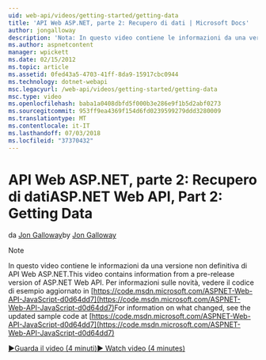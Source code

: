 ```yaml
---
uid: web-api/videos/getting-started/getting-data
title: 'API Web ASP.NET, parte 2: Recupero di dati | Microsoft Docs'
author: jongalloway
description: 'Nota: In questo video contiene le informazioni da una versione non definitiva di API Web ASP.NET'
ms.author: aspnetcontent
manager: wpickett
ms.date: 02/15/2012
ms.topic: article
ms.assetid: 0fed43a5-4703-41ff-8da9-15917cbc0944
ms.technology: dotnet-webapi
msc.legacyurl: /web-api/videos/getting-started/getting-data
msc.type: video
ms.openlocfilehash: baba1a0408dbfd5f000b3e286e9f1b5d2abf0273
ms.sourcegitcommit: 953ff9ea4369f154d6fd0239599279ddd3280009
ms.translationtype: MT
ms.contentlocale: it-IT
ms.lasthandoff: 07/03/2018
ms.locfileid: "37370432"
---
```

<a name="aspnet-web-api-part-2-getting-data"></a><span data-ttu-id="167ec-103">API Web ASP.NET, parte 2: Recupero di dati</span><span class="sxs-lookup"><span data-stu-id="167ec-103">ASP.NET Web API, Part 2: Getting Data</span></span>
====================
<span data-ttu-id="167ec-104">da [Jon Galloway](https://github.com/jongalloway)</span><span class="sxs-lookup"><span data-stu-id="167ec-104">by [Jon Galloway](https://github.com/jongalloway)</span></span>

> [!NOTE]
> <span data-ttu-id="167ec-105">In questo video contiene le informazioni da una versione non definitiva di API Web ASP.NET.</span><span class="sxs-lookup"><span data-stu-id="167ec-105">This video contains information from a pre-release version of ASP.NET Web API.</span></span> <span data-ttu-id="167ec-106">Per informazioni sulle novità, vedere il codice di esempio aggiornato in [https://code.msdn.microsoft.com/ASPNET-Web-API-JavaScript-d0d64dd7](https://code.msdn.microsoft.com/ASPNET-Web-API-JavaScript-d0d64dd7)</span><span class="sxs-lookup"><span data-stu-id="167ec-106">For information on what changed, see the updated sample code at [https://code.msdn.microsoft.com/ASPNET-Web-API-JavaScript-d0d64dd7](https://code.msdn.microsoft.com/ASPNET-Web-API-JavaScript-d0d64dd7)</span></span>

[<span data-ttu-id="167ec-107">&#9654;Guarda il video (4 minuti)</span><span class="sxs-lookup"><span data-stu-id="167ec-107">&#9654; Watch video (4 minutes)</span></span>](https://channel9.msdn.com/Blogs/ASP-NET-Site-Videos/getting-data)
